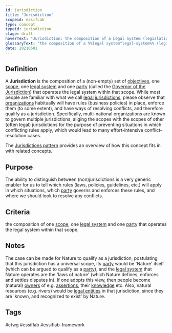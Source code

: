```yaml
---
id: jurisdiction
title: "Jurisdiction"
scopeid: essifLab
type: concept
typeid: jurisdiction
stage: draft
hoverText: "Jurisdiction: the composition of a Legal System (legislation, enforcement thereof, and conflict resolution), a Party that governs that Legal System, a scope within which that Legal System is operational, and one or more Objectives for the purpose of which the Legal System is operated."
glossaryText: "the composition of a %%legal system^legal-system%% (legislation, enforcement thereof, and conflict resolution), a %%party^party%% that governs that %%legal system^legal-system%%, a scope within which that %%legal system^legal-system%% is operational, and one or more %%objectives^objective%% for the purpose of which the %%legal system^legal-system%% is operated. See also the %%Jurisdictions pattern^pattern-jurisdiction%%."
date: 20210601
---
```


## Definition
A **Jurisdiction** is the composition of a (non-empty) set of [objectives](objective), one [scope](scope), one [legal system](legal-system) and one [party](party) (called the [Governor of the Jurisdiction](jurisdiction-governor)) that operates the legal system within that scope. While most people are familiar with what we call [legal jurisdictions](legal-jurisdiction), please observe that [organizations](organization) habitually will have rules (business policies) in place, enforce them (to some extent), and have ways of resolving conflicts, and therefore qualify as a jurisdiction. Specifically, multi-national organizations are known to govern multiple jurisdictions, aliging the scopes with the scopes of other (often legal) jurisdictions for the purpose of preventing situations in which conflicting rules apply, which would lead to many effort-intensive conflict-resolution cases.

The [Jurisdictions pattern](pattern-jurisdiction) provides an overview of how this concept fits in with related concepts.

## Purpose
The ability to distinguish between (non)jurisdictions is a very generic enabler for us to tell which rules (laws, policies, guidelines, etc.) will apply in which situations, which [party](party) governs and enforces these rules, and where we should look to resolve any conflicts.

## Criteria
the composition of one [scope](scope), one [legal system](legal-system) and one [party](party) that operates the legal system within that scope.

## Notes
The case can be made for Nature to qualify as a jurisdiction, postulating that this jurisdiction has a universal scope, its [party](party) would be 'Nature' itself (which can be argued to qualify as a [party](party)), and the [legal system](legal-system) that Nature operates are the 'laws of nature' (which Nature defines, enforces and settles disputes in). If one adopts this view, then people become (natural) [owners](owner) of e.g. [assertions](assertion), their [knowledge](knowledge) etc. Also, natural resources (e.g. rivers) would be [legal entities](legal-entity) in that jurisdiction, since they are 'known, and recognized to exist' by Nature.
## Tags
#ctwg #essiflab #essiflab-framework